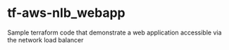 # tf-aws-nlb_webapp
Sample terraform code that demonstrate a web application accessible via the network load balancer
